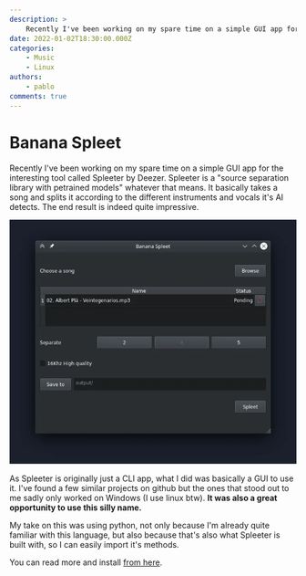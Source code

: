 ```yaml
---
description: >
    Recently I've been working on my spare time on a simple GUI app for the interesting tool called Spleeter by Deezer. Spleeter is a 'source separation library with
date: 2022-01-02T18:30:00.000Z
categories:
    - Music
    - Linux
authors:
    - pablo
comments: true
---
```


# Banana Spleet

Recently I've been working on my spare time on a simple GUI app for the interesting tool called Spleeter by Deezer. Spleeter is a "source separation library with petrained models" whatever that means. It basically takes a song and splits it according to the different instruments and vocals it's AI detects. The end result is indeed quite impressive.

<!-- more -->

![Banana Spleet's Screenshot](/assets/blog/banana-spleet/Screenshot.webp)

As Spleeter is originally just a CLI app, what I did was basically a GUI to use it. I've found a few similar projects on github but the ones that stood out to me sadly only worked on Windows (I use linux btw). **It was also a great opportunity to use this silly name.**

My take on this was using python, not only because I'm already quite familiar with this language, but also because that's also what Spleeter is built with, so I can easily import it's methods.

You can read more and install [from here](https://github.com/pbl0/banana_spleet).
